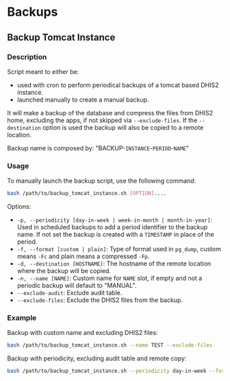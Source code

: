 # Backups

## Backup Tomcat Instance

### Description

Script meant to either be:
- used with cron to perform periodical backups of a tomcat based DHIS2 instance.
- launched manually to create a manual backup.

It will make a backup of the database and compress the files from DHIS2 home, excluding the apps, if not skipped via `--exclude-files`.
If the `--destination` option is used the backup will also be copied to a remote location.

Backup name is composed by: "BACKUP-`INSTANCE`-`PERIOD`-`NAME`"

### Usage

To manually launch the backup script, use the following command:

```bash
bash /path/to/backup_tomcat_instance.sh [OPTION]....
```

Options:

- `-p, --periodicity [day-in-week | week-in-month | month-in-year]`: Used in scheduled backups to add a period identifier to the backup name. If not set the backup is created with a `TIMESTAMP` in place of the period.
- `-f, --format [custom | plain]`: Type of format used in `pg_dump`, custom means `-Fc` and plain means a compressed `-Fp`.
- `-d, --destination [HOSTNAME]`: The hostname of the remote location where the backup will be copied.
- `-n, --name [NAME]`: Custom name for `NAME` slot, if empty and not a periodic backup will default to "MANUAL".
- `--exclude-audit`: Exclude audit table.
- `--exclude-files`: Exclude the DHIS2 files from the backup.

### Example

Backup with custom name and excluding DHIS2 files:
```bash
bash /path/to/backup_tomcat_instance.sh --name TEST --exclude-files
```

Backup with periodicity, excluding audit table and remote copy:
```bash
bash /path/to/backup_tomcat_instance.sh --periodicity day-in-week --format custom --destination hostname.example --exclude-audit
```